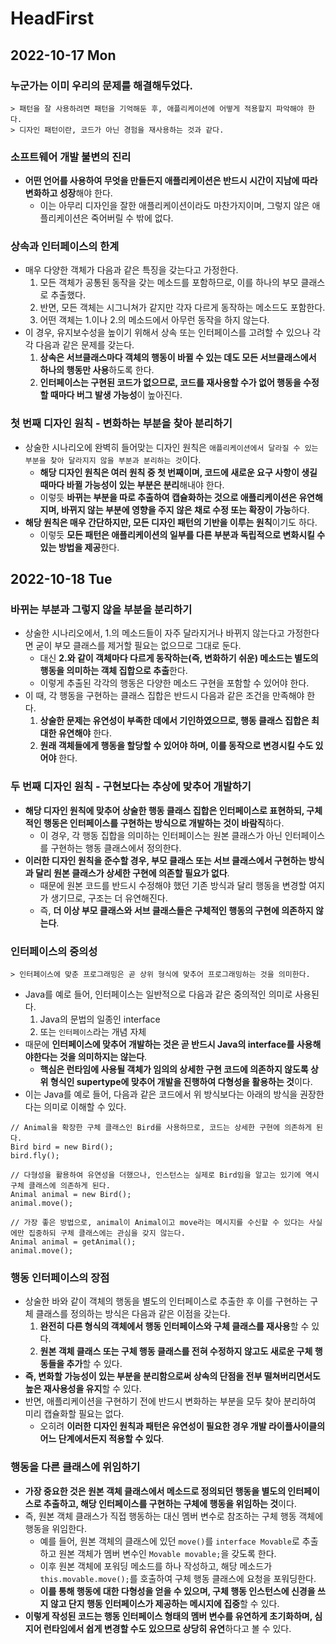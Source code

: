 # HeadFirst
## 2022-10-17 Mon

### 누군가는 이미 우리의 문제를 해결해두었다.
```
> 패턴을 잘 사용하려면 패턴을 기억해둔 후, 애플리케이션에 어떻게 적용할지 파악해야 한다.
> 디자인 패턴이란, 코드가 아닌 경험을 재사용하는 것과 같다.
```

### 소프트웨어 개발 불변의 진리
* **어떤 언어를 사용하여 무엇을 만들든지 애플리케이션은 반드시 시간이 지남에 따라 변화하고 성장**해야 한다.
  * 이는 아무리 디자인을 잘한 애플리케이션이라도 마찬가지이며, 그렇지 않은 애플리케이션은 죽어버릴 수 밖에 없다.

### 상속과 인터페이스의 한계
* 매우 다양한 객체가 다음과 같은 특징을 갖는다고 가정한다.
  1. 모든 객체가 공통된 동작을 갖는 메소드를 포함하므로, 이를 하나의 부모 클래스로 추출했다.
  2. 반면, 모든 객체는 시그니쳐가 같지만 각자 다르게 동작하는 메소드도 포함한다.
  3. 어떤 객체는 1.이나 2.의 메소드에서 아무런 동작을 하지 않는다.
* 이 경우, 유지보수성을 높이기 위해서 상속 또는 인터페이스를 고려할 수 있으나 각각 다음과 같은 문제를 갖는다.
  1. **상속은 서브클래스마다 객체의 행동이 바뀔 수 있는 데도 모든 서브클래스에서 하나의 행동만 사용**하도록 한다.
  2. **인터페이스는 구현된 코드가 없으므로, 코드를 재사용할 수가 없어 행동을 수정할 때마다 버그 발생 가능성**이 높아진다.

### 첫 번째 디자인 원칙 - 변화하는 부분을 찾아 분리하기
* 상술한 시나리오에 완벽히 들어맞는 디자인 원칙은 `애플리케이션에서 달라질 수 있는 부분을 찾아 달라지지 않을 부분과 분리하는 것`이다.
  * **해당 디자인 원칙은 여러 원칙 중 첫 번째이며, 코드에 새로운 요구 사항이 생길 때마다 바뀔 가능성이 있는 부분은 분리**해내야 한다.
  * 이렇듯 **바뀌는 부분을 따로 추출하여 캡슐화하는 것으로 애플리케이션은 유연해지며, 바뀌지 않는 부분에 영향을 주지 않은 채로 수정 또는 확장이 가능**하다.
* **해당 원칙은 매우 간단하지만, 모든 디자인 패턴의 기반을 이루는 원칙**이기도 하다.
  * 이렇듯 **모든 패턴은 애플리케이션의 일부를 다른 부분과 독립적으로 변화시킬 수 있는 방법을 제공**한다.

## 2022-10-18 Tue
### 바뀌는 부분과 그렇지 않을 부분을 분리하기
* 상술한 시나리오에서, 1.의 메소드들이 자주 달라지거나 바뀌지 않는다고 가정한다면 굳이 부모 클래스를 제거할 필요는 없으므로 그대로 둔다.
  * 대신 **2.와 같이 객체마다 다르게 동작하는(즉, 변화하기 쉬운) 메소드는 별도의 행동을 의미하는 객체 집합으로 추출**한다.
  * 이렇게 추출된 각각의 행동은 다양한 메소드 구현을 포함할 수 있어야 한다.
* 이 때, 각 행동을 구현하는 클래스 집합은 반드시 다음과 같은 조건을 만족해야 한다.
  1. **상술한 문제는 유연성이 부족한 데에서 기인하였으므로, 행동 클래스 집합은 최대한 유연해야** 한다.
  2. **원래 객체들에게 행동을 할당할 수 있어야 하며, 이를 동작으로 변경시킬 수도 있어야** 한다.

### 두 번째 디자인 원칙 - 구현보다는 추상에 맞추어 개발하기
* **해당 디자인 원칙에 맞추어 상술한 행동 클래스 집합은 인터페이스로 표현하되, 구체적인 행동은 인터페이스를 구현하는 방식으로 개발하는 것이 바람직**하다.
  * 이 경우, 각 행동 집합을 의미하는 인터페이스는 원본 클래스가 아닌 인터페이스를 구현하는 행동 클래스에서 정의한다.
* **이러한 디자인 원칙을 준수할 경우, 부모 클래스 또는 서브 클래스에서 구현하는 방식과 달리 원본 클래스가 상세한 구현에 의존할 필요가 없다**.
  * 때문에 원본 코드를 반드시 수정해야 했던 기존 방식과 달리 행동을 변경할 여지가 생기므로, 구조는 더 유연해진다.
  * 즉, **더 이상 부모 클래스와 서브 클래스들은 구체적인 행동의 구현에 의존하지 않는다**.

### 인터페이스의 중의성
```
> 인터페이스에 맞춘 프로그래밍은 곧 상위 형식에 맞추어 프로그래밍하는 것을 의미한다.
```
* Java를 예로 들어, 인터페이스는 일반적으로 다음과 같은 중의적인 의미로 사용된다.
  1. Java의 문법의 일종인 interface
  2. 또는 `인터페이스`라는 개념 자체
* 때문에 **인터페이스에 맞추어 개발하는 것은 곧 반드시 Java의 interface를 사용해야한다는 것을 의미하지는 않는다**.
  * **핵심은 런타임에 사용될 객체가 임의의 상세한 구현 코드에 의존하지 않도록 상위 형식인 supertype에 맞추어 개발을 진행하여 다형성을 활용하는 것**이다.
* 이는 Java를 예로 들어, 다음과 같은 코드에서 위 방식보다는 아래의 방식을 권장한다는 의미로 이해할 수 있다.
```
// Animal을 확장한 구체 클래스인 Bird를 사용하므로, 코드는 상세한 구현에 의존하게 된다.
Bird bird = new Bird();
bird.fly();

// 다형성을 활용하여 유연성을 더했으나, 인스턴스는 실제로 Bird임을 알고는 있기에 역시 구체 클래스에 의존하게 된다.
Animal animal = new Bird();
animal.move();

// 가장 좋은 방법으로, animal이 Animal이고 move라는 메시지를 수신할 수 있다는 사실에만 집중하되 구체 클래스에는 관심을 갖지 않는다.
Animal animal = getAnimal();
animal.move();
```

### 행동 인터페이스의 장점
* 상술한 바와 같이 객체의 행동을 별도의 인터페이스로 추출한 후 이를 구현하는 구체 클래스를 정의하는 방식은 다음과 같은 이점을 갖는다.
  1. **완전히 다른 형식의 객체에서 행동 인터페이스와 구체 클래스를 재사용**할 수 있다.
  2. **원본 객체 클래스 또는 구체 행동 클래스를 전혀 수정하지 않고도 새로운 구체 행동들을 추가**할 수 있다. 
* **즉, 변화할 가능성이 있는 부분을 분리함으로써 상속의 단점을 전부 떨쳐버리면서도 높은 재사용성을 유지**할 수 있다.
* 반면, 애플리케이션을 구현하기 전에 반드시 변화하는 부분을 모두 찾아 분리하여 미리 캡슐화할 필요는 없다.
  * 오히려 **이러한 디자인 원칙과 패턴은 유연성이 필요한 경우 개발 라이플사이클의 어느 단계에서든지 적용할 수 있다**.

### 행동을 다른 클래스에 위임하기
* **가장 중요한 것은 원본 객체 클래스에서 메소드로 정의되던 행동을 별도의 인터페이스로 추출하고, 해당 인터페이스를 구현하는 구체에 행동을 위임하는 것**이다.
* 즉, 원본 객체 클래스가 직접 행동하는 대신 멤버 변수로 참조하는 구체 행동 객체에 행동을 위임한다. 
  * 예를 들어, 원본 객체의 클래스에 있던 `move()`를 `interface Movable`로 추출하고 원본 객체가 멤버 변수인 `Movable movable;`을 갖도록 한다.
  * 이후 원본 객체에 포워딩 메소드를 하나 작성하고, 해당 메소드가 `this.movable.move();`를 호출하여 구체 행동 클래스에 요청을 포워딩한다.
  * **이를 통해 행동에 대한 다형성을 얻을 수 있으며, 구체 행동 인스턴스에 신경을 쓰지 않고 단지 행동 인터페이스가 제공하는 메시지에 집중**할 수 있다.
* **이렇게 작성된 코드는 행동 인터페이스 형태의 멤버 변수를 유연하게 초기화하며, 심지어 런타임에서 쉽게 변경할 수도 있으므로 상당히 유연**하다고 볼 수 있다.